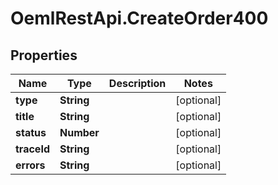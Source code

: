 # OemlRestApi.CreateOrder400

## Properties

Name | Type | Description | Notes
------------ | ------------- | ------------- | -------------
**type** | **String** |  | [optional] 
**title** | **String** |  | [optional] 
**status** | **Number** |  | [optional] 
**traceId** | **String** |  | [optional] 
**errors** | **String** |  | [optional] 



